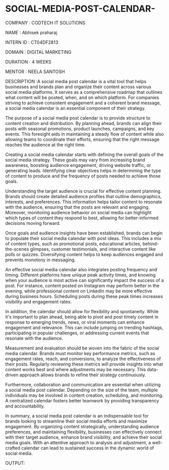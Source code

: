 # SOCIAL-MEDIA-POST-CALENDAR-
COMPANY : CODTECH IT SOLUTIONS 

NAME : Abhisek praharaj

INTERN ID : CT04DF2813

DOMAIN : DIGITAL MARKETING 

DURATION : 4 WEEKS 

MENTOR : NEELA SANTOSH 

DESCRIPTION :A social media post calendar is a vital tool that helps businesses and brands plan and organize their content across various social media platforms. It serves as a comprehensive roadmap that outlines what content will be posted, when, and on which platform. For companies striving to achieve consistent engagement and a coherent brand message, a social media calendar is an essential component of their strategy.

The purpose of a social media post calendar is to provide structure to content creation and distribution. By planning ahead, brands can align their posts with seasonal promotions, product launches, campaigns, and key events. This foresight aids in maintaining a steady flow of content while also allowing teams to coordinate their efforts, ensuring that the right message reaches the audience at the right time.

Creating a social media calendar starts with defining the overall goals of the social media strategy. These goals may vary from increasing brand awareness, boosting audience engagement, driving website traffic, or generating leads. Identifying clear objectives helps in determining the type of content to produce and the frequency of posts needed to achieve those goals.

Understanding the target audience is crucial for effective content planning. Brands should create detailed audience profiles that outline demographics, interests, and preferences. This information helps tailor content to resonate with the audience, ensuring that the posts are relevant and engaging. Moreover, monitoring audience behavior on social media can highlight which types of content they respond to best, allowing for better-informed decisions moving forward.

Once goals and audience insights have been established, brands can begin to populate their social media calendar with post ideas. This includes a mix of content types, such as promotional posts, educational articles, behind-the-scenes glimpses, customer testimonials, and interactive content like polls or quizzes. Diversifying content helps to keep audiences engaged and prevents monotony in messaging.

An effective social media calendar also integrates posting frequency and timing. Different platforms have unique peak activity times, and knowing when your audience is most active can significantly impact the success of a post. For instance, content posted on Instagram may perform better in the evening, while professional content on LinkedIn may be more effective during business hours. Scheduling posts during these peak times increases visibility and engagement rates.

In addition, the calendar should allow for flexibility and spontaneity. While it's important to plan ahead, being able to pivot and post timely content in response to emerging trends, news, or viral moments can enhance engagement and relevance. This can include jumping on trending hashtags, participating in popular challenges, or addressing current events that resonate with the audience.

Measurement and evaluation should be woven into the fabric of the social media calendar. Brands must monitor key performance metrics, such as engagement rates, reach, and conversions, to analyze the effectiveness of their posts. Regularly reviewing these metrics will provide insights into what content works best and where adjustments may be necessary. This data-driven approach allows brands to refine their strategy continuously.

Furthermore, collaboration and communication are essential when utilizing a social media post calendar. Depending on the size of the team, multiple individuals may be involved in content creation, scheduling, and monitoring. A centralized calendar fosters better teamwork by providing transparency and accountability.

In summary, a social media post calendar is an indispensable tool for brands looking to streamline their social media efforts and maximize engagement. By organizing content strategically, understanding audience preferences, and maintaining flexibility, businesses can effectively connect with their target audience, enhance brand visibility, and achieve their social media goals. With an attentive approach to analysis and adjustment, a well-crafted calendar can lead to sustained success in the dynamic world of social media. 

OUTPUT:
